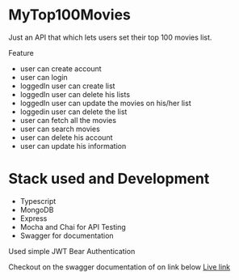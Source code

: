 # MyTop100Movies

Just an API that which lets users set their top 100 movies list.

Feature

- user can create account
- user can login
- loggedIn user can create list
- loggedIn user can delete his lists
- loggedIn user can update the movies on his/her list
- loggedin user can delete the list
- user can fetch all the movies
- user can search movies
- user can delete his account
- user can update his information

# Stack used and Development

- Typescript
- MongoDB
- Express
- Mocha and Chai for API Testing
- Swagger for documentation

Used simple JWT Bear Authentication

Checkout on the swagger documentation of on link below
[Live link](https://top-100-movies-api.up.railway.app/api-docs)
